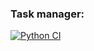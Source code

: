### Task manager:
[![Python CI](https://github.com/Metaller000/python-project-lvl4/actions/workflows/python-ci.yml/badge.svg)](https://github.com/Metaller000/python-project-lvl4/actions/workflows/python-ci.yml)